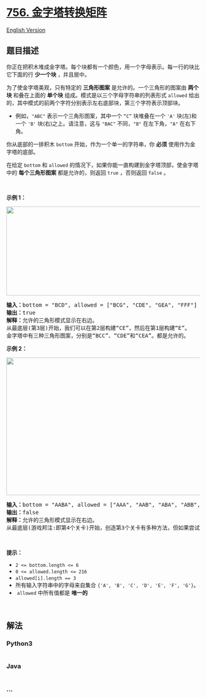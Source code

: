 # [756. 金字塔转换矩阵](https://leetcode.cn/problems/pyramid-transition-matrix)

[English Version](/solution/0700-0799/0756.Pyramid%20Transition%20Matrix/README_EN.md)

## 题目描述

<!-- 这里写题目描述 -->

<p>你正在把积木堆成金字塔。每个块都有一个颜色，用一个字母表示。每一行的块比它下面的行 <strong>少一个块</strong> ，并且居中。</p>

<p>为了使金字塔美观，只有特定的 <strong>三角形图案</strong> 是允许的。一个三角形的图案由&nbsp;<strong>两个块</strong>&nbsp;和叠在上面的 <strong>单个块</strong> 组成。模式是以三个字母字符串的列表形式&nbsp;<code>allowed</code>&nbsp;给出的，其中模式的前两个字符分别表示左右底部块，第三个字符表示顶部块。</p>

<ul>
	<li>例如，<code>"ABC"</code>&nbsp;表示一个三角形图案，其中一个 <code>“C”</code> 块堆叠在一个&nbsp;<code>'A'</code>&nbsp;块(左)和一个&nbsp;<code>'B'</code>&nbsp;块(右)之上。请注意，这与 <code>"BAC"</code>&nbsp;不同，<code>"B"</code>&nbsp;在左下角，<code>"A"</code>&nbsp;在右下角。</li>
</ul>

<p>你从底部的一排积木&nbsp;<code>bottom</code>&nbsp;开始，作为一个单一的字符串，你 <strong>必须</strong> 使用作为金字塔的底部。</p>

<p>在给定&nbsp;<code>bottom</code>&nbsp;和&nbsp;<code>allowed</code>&nbsp;的情况下，如果你能一直构建到金字塔顶部，使金字塔中的 <strong>每个三角形图案</strong> 都是允许的，则返回 <code>true</code> ，否则返回 <code>false</code> 。</p>

<p>&nbsp;</p>

<p><strong>示例 1：</strong></p>

<p><img src="https://fastly.jsdelivr.net/gh/doocs/leetcode@main/solution/0700-0799/0756.Pyramid%20Transition%20Matrix/images/pyramid1-grid.jpg" style="height: 232px; width: 600px;" /></p>

<pre>
<strong>输入：</strong>bottom = "BCD", allowed = ["BCG", "CDE", "GEA", "FFF"]
<strong>输出：</strong>true
<strong>解释：</strong>允许的三角形模式显示在右边。
从最底层(第3层)开始，我们可以在第2层构建“CE”，然后在第1层构建“E”。
金字塔中有三种三角形图案，分别是“BCC”、“CDE”和“CEA”。都是允许的。
</pre>

<p><strong>示例 2：</strong></p>

<p><img src="https://fastly.jsdelivr.net/gh/doocs/leetcode@main/solution/0700-0799/0756.Pyramid%20Transition%20Matrix/images/pyramid2-grid.jpg" style="height: 359px; width: 600px;" /></p>

<pre>
<strong>输入：</strong>bottom = "AABA", allowed = ["AAA", "AAB", "ABA", "ABB", "BAC"]
<strong>输出：</strong>false
<strong>解释：</strong>允许的三角形模式显示在右边。
从最底层(游戏邦注:即第4个关卡)开始，创造第3个关卡有多种方法，但如果尝试所有可能性，你便会在创造第1个关卡前陷入困境。
</pre>

<p>&nbsp;</p>

<p><strong>提示：</strong></p>

<ul>
	<li><code>2 &lt;= bottom.length &lt;= 6</code></li>
	<li><code>0 &lt;= allowed.length &lt;= 216</code></li>
	<li><code>allowed[i].length == 3</code></li>
	<li>所有输入字符串中的字母来自集合&nbsp;<code>{'A', 'B', 'C', 'D', 'E', 'F', 'G'}</code>。</li>
	<li>&nbsp;<code>allowed</code>&nbsp;中所有值都是 <strong>唯一的</strong></li>
</ul>

<p>&nbsp;</p>

## 解法

<!-- 这里可写通用的实现逻辑 -->

<!-- tabs:start -->

### **Python3**

<!-- 这里可写当前语言的特殊实现逻辑 -->

```python


```

### **Java**

<!-- 这里可写当前语言的特殊实现逻辑 -->

```java


```

### **...**

```


```

<!-- tabs:end -->
